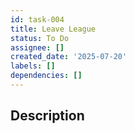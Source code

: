 ```yaml
---
id: task-004
title: Leave League
status: To Do
assignee: []
created_date: '2025-07-20'
labels: []
dependencies: []
---
```


## Description
